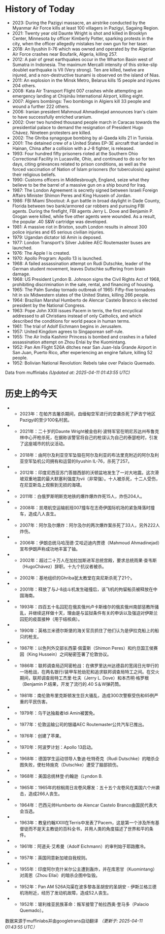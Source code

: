 # History of Today 

- 2023: During the Pazigyi massacre, an airstrike conducted by the Myanmar Air Force kills at least 100 villagers in Pazigyi, Sagaing Region.
- 2021: Twenty year old Daunte Wright is shot and killed in Brooklyn Center, Minnesota by officer Kimberly Potter, sparking protests in the city, when the officer allegedly mistakes her own gun for her taser.
- 2018: An Ilyushin Il-76 which was owned and operated by the Algerian Air Force crashes near Boufarik, Algeria, killing 257.
- 2012: A pair of great earthquakes occur in the Wharton Basin west of Sumatra in Indonesia. The maximum Mercalli intensity of this strike-slip doublet earthquake is VII (Very strong). Ten are killed, twelve are injured, and a non-destructive tsunami is observed on the island of Nias.
- 2011: An explosion in the Minsk Metro, Belarus kills 15 people and injures 204 others.
- 2008: Kata Air Transport Flight 007 crashes while attempting an emergency landing at Chișinău International Airport, killing eight.
- 2007: Algiers bombings: Two bombings in Algiers kill 33 people and wound a further 222 others.
- 2006: Iranian president Mahmoud Ahmadinejad announces Iran's claim to have successfully enriched uranium.
- 2002: Over two hundred thousand people march in Caracas towards the presidential palace to demand the resignation of President Hugo Chávez. Nineteen protesters are killed.
- 2002: The Ghriba synagogue bombing by al-Qaeda kills 21 in Tunisia.
- 2001: The detained crew of a United States EP-3E aircraft that landed in Hainan, China after a collision with a J-8 fighter, is released.
- 1993: Four hundred fifty prisoners rioted at the Southern Ohio Correctional Facility in Lucasville, Ohio, and continued to do so for ten days, citing grievances related to prison conditions, as well as the forced vaccination of Nation of Islam prisoners (for tuberculosis) against their religious beliefs.
- 1990: Customs officers in Middlesbrough, England, seize what they believe to be the barrel of a massive gun on a ship bound for Iraq.
- 1987: The London Agreement is secretly signed between Israeli Foreign Affairs Minister Shimon Peres and King Hussein of Jordan.
- 1986: FBI Miami Shootout: A gun battle in broad daylight in Dade County, Florida between two bank/armored car robbers and pursuing FBI agents. During the firefight, FBI agents Jerry L. Dove and Benjamin P. Grogan were killed, while five other agents were wounded. As a result, the popular .40 S&W cartridge was developed.
- 1981: A massive riot in Brixton, south London results in almost 300 police injuries and 65 serious civilian injuries.
- 1979: Ugandan dictator Idi Amin is deposed.
- 1977: London Transport's Silver Jubilee AEC Routemaster buses are launched.
- 1976: The Apple I is created.
- 1970: Apollo Program: Apollo 13 is launched.
- 1968: A failed assassination attempt on Rudi Dutschke, leader of the German student movement, leaves Dutschke suffering from brain damage.
- 1968: US President Lyndon B. Johnson signs the Civil Rights Act of 1968, prohibiting discrimination in the sale, rental, and financing of housing.
- 1965: The Palm Sunday tornado outbreak of 1965: Fifty-five tornadoes hit in six Midwestern states of the United States, killing 266 people.
- 1964: Brazilian Marshal Humberto de Alencar Castelo Branco is elected president by the National Congress.
- 1963: Pope John XXIII issues Pacem in terris, the first encyclical addressed to all Christians instead of only Catholics, and which described the conditions for world peace in human terms.
- 1961: The trial of Adolf Eichmann begins in Jerusalem.
- 1957: United Kingdom agrees to Singaporean self-rule.
- 1955: The Air India Kashmir Princess is bombed and crashes in a failed assassination attempt on Zhou Enlai by the Kuomintang.
- 1952: Pan Am Flight 526A ditches near San Juan-Isla Grande Airport in San Juan, Puerto Rico, after experiencing an engine failure, killing 52 people.
- 1952: Bolivian National Revolution: Rebels take over Palacio Quemado.

Data from muffinlabs
*(Updated at: 2025-04-11 01:43:55 UTC)*

# 历史上的今天 

- -  2023年：在帕齐吉屠杀期间，由缅甸空军进行的空袭杀死了萨吉宁地区Pazigyi的至少100名村民。
- -  2021年：二十岁的Daunte Wright被金伯利·波特军官在明尼苏达州布鲁克林中心开枪杀死，在据称该警官将自己的枪误认为自己的泰瑟枪时，引发了这座城市的抗议活动。
- -  2018年：由阿尔及利亚空军坠毁在阿尔及利亚的布法里克附近的阿尔及利亚空军坠机公司拥有和运营的Ilyushin IL-76，杀死了257。
- -  2012年：印度尼西亚苏门答腊西部的沃顿盆地发生了一对大地震。这次滑坡双重地震的最大默塞利强度为vii（非常强）。十人被杀死，十二人受伤，在尼亚斯岛上观察到无损的海啸。
- -  2011年：白俄罗斯明斯克地铁的爆炸爆炸炸死15人，炸伤204人。
- -  2008年：凯塔航空运输航班007撞车在志奇伊国际机场的紧急降落时撞车，造成八人丧生。
- -  2007年：阿尔及尔爆炸：阿尔及尔的两次爆炸案杀死了33人，另外222人炸伤。
- -  2006年：伊朗总统马哈茂德·艾哈迈迪内贾德（Mahmoud Ahmadinejad）宣布伊朗声称成功地丰富了铀。
- -  2002年：超过二十万人在加拉加斯进军总统宫殿，要求总统雨果·查韦斯（HugoChávez）辞职。十九个抗议者被杀。
- -  2002年：基地组织的Ghriba犹太教堂在突尼斯杀死了21个。
- -  2001年：释放了与J-8战斗机发生碰撞后，该飞机的拘留船员被释放在中国海南。
- -  1993年：四百五十名囚犯在俄亥俄州卢卡斯维尔的俄亥俄州南部惩教所骚乱，并继续这样做十天，理由是与监狱条件有关的申诉以及强迫对伊斯兰囚犯的疫苗接种（用于结核病）。
- -  1990年：英格兰米德尔斯堡的海关官员抓住了他们认为是伊拉克船上的船只的枪支。
- -  1987年：以色列外交部长西蒙·佩雷斯（Shimon Peres）和约旦国王侯赛因（King Hussein）之间秘密签署了伦敦协议。
- -  1986年：联邦调查局迈阿密枪战：在佛罗里达州达德县的宽阔日光举行的一场枪战，在两名银行/装甲车抢劫犯和追求联邦调查局特工之间。在交火期间，联邦调查局特工杰里·杜夫（Jerry L. Dove）和本杰明·格罗根（Benjamin P.结果，开发了流行的.40 S＆W弹药筒。
- -  1981年：南伦敦布里克斯顿发生巨大骚乱，造成300次警察受伤和65例严重的平民伤害。
- -  1979年：乌干达独裁者Idi Amin被罢免。
- -  1977年：伦敦运输公司的银禧AEC Routemaster公共汽车已推出。
- -  1976年：创建了苹果。
- -  1970年：阿波罗计划：Apollo 13启动。
- -  1968年：德国学生运动领导人鲁迪·杜特奇克（Rudi Dutschke）的暗杀企图失败，使杜特施克（Dutschke）遭受了脑部损伤。
- -  1968年：美国总统林登·约翰逊（Lyndon B.
- -  1965年：1965年的棕榈周日龙卷风爆发：五十五个龙卷风在美国六个州袭击，造成266人丧生。
- -  1964年：巴西元帅Humberto de Alencar Castelo Branco由国民代表大会当选。
- -  1963年：教皇约翰XXIII在Terris中发表了Pacem，这是第一个涉及所有基督徒而不是天主教徒的百科全书，并用人类的角度描述了世界和平的条件。
- -  1961年：阿道夫·艾希曼（Adolf Eichmann）的审判始于耶路撒冷。
- -  1957年：英国同意新加坡自我规则。
- -  1955年：印度阿尔克什米尔公主遭到轰炸，并在库恩甘（Kuomintang）对周恩（Zhou Ellai）的暗杀企图中坠毁。
- -  1952年：Pan AM 526A沟渠在波多黎各圣胡安的圣胡安 - 伊斯兰格兰德机场附近，经历了发动机故障，造成52人丧生。
- -  1952年：玻利维亚民族革命：叛军接管了帕拉西奥·奎马多（Palacio Quemado）。

数据来源于muffinlabs并由googletrans自动翻译
*（更新于: 2025-04-11 01:43:55 UTC）*